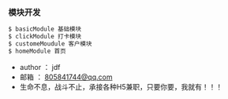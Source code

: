 ### 模块开发
```bash
$ basicModule 基础模块
$ clickModule 打卡模块
$ customeMoudule 客户模块
$ homeModule 首页
```
* author ： jdf
* 邮箱 ： 805841744@qq.com
* 生命不息，战斗不止，承接各种H5兼职，只要你要，我就有！！！


